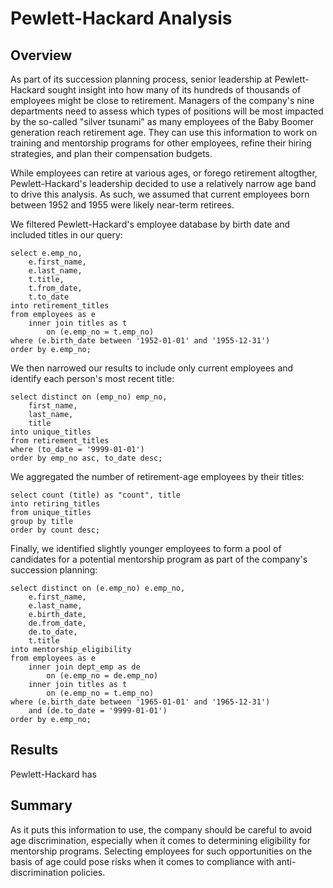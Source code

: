 # Pewlett-Hackard Analysis

## Overview
As part of its succession planning process, senior leadership at Pewlett-Hackard sought insight into how many of its hundreds of thousands of employees might be close to 
retirement. Managers of the company's nine departments need to assess which types of positions will be most impacted by the so-called "silver tsunami" as many employees 
of the Baby Boomer generation reach retirement age. They can use this information to work on training and mentorship programs for other employees, refine their hiring 
strategies, and plan their compensation budgets. 

While employees can retire at various ages, or forego retirement altogther, Pewlett-Hackard's leadership decided to use a relatively narrow age band to drive this 
analysis. As such, we assumed that current employees born between 1952 and 1955 were likely near-term retirees. 

We filtered Pewlett-Hackard's employee database by birth date and included titles in our query:

```
select e.emp_no,
	e.first_name,
	e.last_name,
	t.title, 
	t.from_date,
	t.to_date
into retirement_titles
from employees as e
	inner join titles as t
		on (e.emp_no = t.emp_no)
where (e.birth_date between '1952-01-01' and '1955-12-31')
order by e.emp_no;
```
We then narrowed our results to include only current employees and identify each person's most recent title:

```
select distinct on (emp_no) emp_no, 
	first_name,
	last_name,
	title
into unique_titles
from retirement_titles
where (to_date = '9999-01-01')
order by emp_no asc, to_date desc;
```

We aggregated the number of retirement-age employees by their titles:

```
select count (title) as "count", title 
into retiring_titles
from unique_titles
group by title
order by count desc;
```

Finally, we identified slightly younger employees to form a pool of candidates for a potential mentorship program as part of the company's succession planning:
```
select distinct on (e.emp_no) e.emp_no,
	e.first_name,
	e.last_name,
	e.birth_date,
	de.from_date,
	de.to_date,
	t.title
into mentorship_eligibility
from employees as e
	inner join dept_emp as de
		on (e.emp_no = de.emp_no)
	inner join titles as t
		on (e.emp_no = t.emp_no)
where (e.birth_date between '1965-01-01' and '1965-12-31')
	and (de.to_date = '9999-01-01')
order by e.emp_no;
```



## Results
Pewlett-Hackard has 

## Summary

As it puts this information to use, the company should be careful to avoid age discrimination, especially when it comes to determining eligibility for mentorship 
programs. Selecting employees for such opportunities on the basis of age could pose risks when it comes to compliance with anti-discrimination policies.
